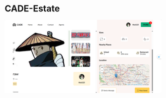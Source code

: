 # CADE-Estate

![CADE-Estate](https://raw.githubusercontent.com/2089as/CADE-Estate/main/CADEestate.png)
